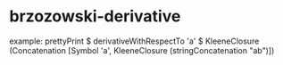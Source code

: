 # brzozowski-derivative

example:
prettyPrint $ derivativeWithRespectTo 'a' $ KleeneClosure (Concatenation [Symbol 'a', KleeneClosure (stringConcatenation "ab")])
